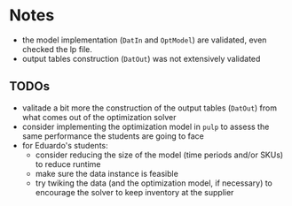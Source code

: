 # Notes

- the model implementation (`DatIn` and `OptModel`) are validated, even checked the lp file.
- output tables construction (`DatOut`) was not extensively validated

## TODOs

- valitade a bit more the construction of the output tables (`DatOut`) from what comes out of the optimization solver
- consider implementing the optimization model in `pulp` to assess the same performance the students are going to face
- for Eduardo's students:
    - consider reducing the size of the model (time periods and/or SKUs) to reduce runtime
    - make sure the data instance is feasible
    - try twiking the data (and the optimization model, if necessary) to encourage the solver to keep inventory at the supplier

